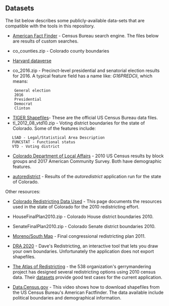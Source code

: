 ## Datasets
The list below describes some publicly-available data-sets that are compatible with the tools in this repository.

* [American Fact Finder](https://factfinder.census.gov/faces/nav/jsf/pages/searchresults.xhtml?refresh=t) - Census Bureau search engine. The files below are results of custom searches.
 * co_counties.zip - Colorado county boundaries


* [Harvard dataverse](https://dataverse.harvard.edu/dataset.xhtml?persistentId=doi:10.7910/DVN/NH5S2I)
 * co_2016.zip - Precinct-level presidential and senatorial election results for 2016. A typical feature field has a name like: *G16PREDCli*, which means:
```
    General election
    2016
    Presidential
    Democrat
    Clinton
```
* [TIGER Shapefiles](https://catalog.data.gov/dataset/tiger-line-shapefile-2012-2010-state-colorado-2010-census-voting-district-state-based-vtd)- These are the official US Census Bureau data files.
 * tl_2012_08_vtd10.zip - Voting district boundaries for the state of Colorado. Some of the features include:
 ```
    LSAD - Legal/Statistical Area Description
    FUNCSTAT - Functional status
    VTD - Voting district
 ```

* [Colorado Department of Local Affairs](https://demography.dola.colorado.gov/gis/gis-data/#census-and-acs) - 2010 US Census results by block groups and 2017
 American Community Survey. Both have demographic features.

* [autoredistrict](ftp://autoredistrict.org/pub/shapefiles_2010_vtd/Colorado/2010/2012/vtd/) - Results of the *autoredistrict* application run for the state of Colorado.

Other resources:
* [Colorado Redistricting Data Used](https://www.colorado.gov/pacific/cga-redistrict/data-used) - This page documents the resources used in the state of Colorado for the 2010 redistricting effort.
 * HouseFinalPlan2010.zip - Colorado House district boundaries 2010.
 * SenateFinalPlan2010.zip - Colorado Senate district boundaries 2010.

 * [Moreno/South Map](https://redistricting.colorado.gov/proposed-congressional-maps) - Final congressional redistricting plan 2011.

* [DRA 2020](http://gardow.com/davebradlee/redistricting/default.html) - Dave's Redistricting, an interactive tool that lets you draw your own boundaries. Unfortunately the application does not export shapefiles.


* [The Atlas of Redistricting](https://projects.fivethirtyeight.com/redistricting-maps/) - the 538 organization's gerrymandering project has designed several redistricting options using 2010 census data. Their [datasets](https://github.com/fivethirtyeight/redistricting-atlas-data) provide good test cases for the current application.


* [Data.Census.gov](https://www.census.gov/data/academy/data-gems/2018/shapefiles.html) - This video shows how to download shapefiles from the US Census Bureau's American Factfinder. The data available include political boundaries and demographical information.
